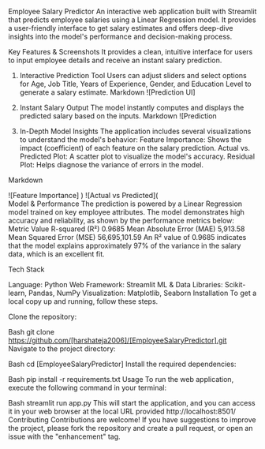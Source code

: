 Employee Salary Predictor 
An interactive web application built with Streamlit that predicts employee salaries using a Linear Regression model. It provides a user-friendly interface to get salary estimates and offers deep-dive insights into the model's performance and decision-making process.

Key Features & Screenshots
It provides a clean, intuitive interface for users to input employee details and receive an instant salary prediction.

1. Interactive Prediction Tool
Users can adjust sliders and select options for Age, Job Title, Years of Experience, Gender, and Education Level to generate a salary estimate.
Markdown
![Prediction UI]

3. Instant Salary Output
The model instantly computes and displays the predicted salary based on the inputs.
Markdown
![Prediction 
4. In-Depth Model Insights
The application includes several visualizations to understand the model's behavior:
Feature Importance: Shows the impact (coefficient) of each feature on the salary prediction.
Actual vs. Predicted Plot: A scatter plot to visualize the model's accuracy.
Residual Plot: Helps diagnose the variance of errors in the model.

Markdown

![Feature Importance]
)
![Actual vs Predicted](  
Model & Performance
The prediction is powered by a Linear Regression model trained on key employee attributes. The model demonstrates high accuracy and reliability, as shown by the performance metrics below:
Metric	Value
R-squared (R²)	0.9685
Mean Absolute Error (MAE)	5,913.58
Mean Squared Error (MSE)	56,695,101.59
An R² value of 0.9685 indicates that the model explains approximately 97% of the variance in the salary data, which is an excellent fit.

Tech Stack

Language: Python
Web Framework: Streamlit
ML & Data Libraries: Scikit-learn, Pandas, NumPy
Visualization: Matplotlib, Seaborn
Installation
To get a local copy up and running, follow these steps.

Clone the repository:

Bash
git clone https://github.com/[harshateja2006]/[EmployeeSalaryPredictor].git
Navigate to the project directory:

Bash
cd [EmployeeSalaryPredictor]
Install the required dependencies:

Bash
pip install -r requirements.txt
Usage
To run the web application, execute the following command in your terminal:

Bash
streamlit run app.py
This will start the application, and you can access it in your web browser at the local URL provided 
http://localhost:8501/
Contributing
Contributions are welcome! If you have suggestions to improve the project, please fork the repository and create a pull request, or open an issue with the "enhancement" tag.
